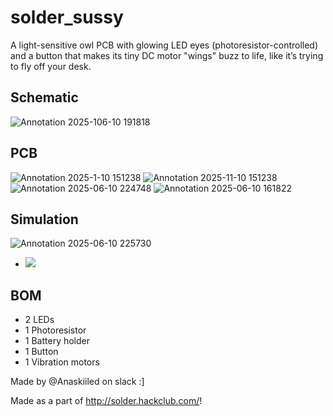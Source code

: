 # solder_sussy
A light-sensitive owl PCB with glowing LED eyes (photoresistor-controlled) and a button that makes its tiny DC motor "wings" buzz to life, like it’s trying to fly off your desk.

## Schematic
![Annotation 2025-106-10 191818](https://github.com/user-attachments/assets/5ef8dda2-ff2e-4e90-8b37-32713ec7406b)




## PCB
![Annotation 2025-1-10 151238](https://github.com/user-attachments/assets/b7f4f907-23c3-44a2-9201-8511b8ebdbb1)
![Annotation 2025-11-10 151238](https://github.com/user-attachments/assets/2eb3c806-c548-4f6e-8535-3db4d365911e)
![Annotation 2025-06-10 224748](https://github.com/user-attachments/assets/81eb126f-a2dc-4a8c-a107-ba57a2d09b47)
![Annotation 2025-06-10 161822](https://github.com/user-attachments/assets/b420587d-0ff1-49e7-83c2-ae080aa94d26)



## Simulation
![Annotation 2025-06-10 225730](https://github.com/user-attachments/assets/4eadc960-5e61-4aac-a606-ec8d32f4db70)
- ![](https://tinyurl.com/2ctncmjq)



## BOM
- 2 LEDs
- 1 Photoresistor
- 1 Battery holder
- 1 Button
- 1 Vibration motors

Made by @Anaskiiled on slack :]

Made as a part of http://solder.hackclub.com/!















